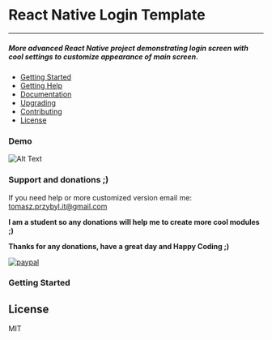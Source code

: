 # React Native Login Template

------

##### More advanced React Native project demonstrating login screen with cool settings to customize appearance of main screen.

- [Getting Started](#getting-started)
- [Getting Help](#getting-help)
- [Documentation](#documentation)
- [Upgrading](#upgrading)
- [Contributing](#contributing)
- [License](#license)

### Demo

![Alt Text](https://raw.githubusercontent.com/venits/react-native-map-clustering/master/demo.sgif) 

### Support and donations ;)

If you need help or more customized version email me: tomasz.przybyl.it@gmail.com

**I am a student so any donations will help me to create more cool modules ;)**

**Thanks for any donations, have a great day and Happy Coding ;)**

[![paypal](https://www.paypalobjects.com/en_US/i/btn/btn_donateCC_LG.gif)](https://www.paypal.com/cgi-bin/webscr?cmd=_s-xclick&hosted_button_id=XN8LRKQRBZJ86)

### Getting Started

License
----
MIT
